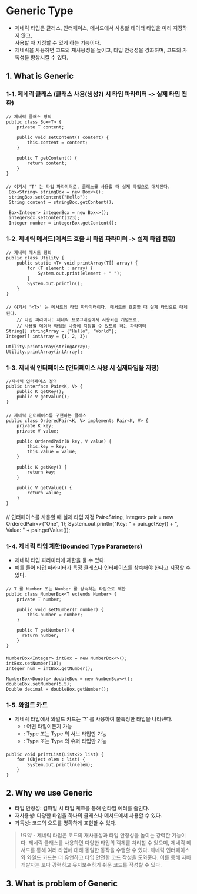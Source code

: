 # Generic Type
- 제네릭 타입은 클래스, 인터페이스, 메서드에서 사용할 데이터 타입을 미리 지정하지 않고,  
  사용할 때 지정할 수 있게 하는 기능이다.
- 제네릭을 사용하면 코드의 재사용성을 높이고, 타입 안정성을 강화하며, 코드의 가독성을 향상시킬 수 있다.

## 1. What is Generic
### 1-1. 제네릭 클래스 (클래스 사용(생성?) 시 타입 파라미터 -> 실제 타입 전환)
    // 제네릭 클래스 정의
    public class Box<T> {
        private T content;

        public void setContent(T content) {
            this.content = content;
        }

        public T getContent() {
            return content;
        }
    }
####
    // 여기서 'T' 는 타입 파라미터로, 클래스를 사용할 때 실제 타입으로 대체된다.
     Box<String> stringBox = new Box<>();
     stringBox.setContent("Hello");
     String content = stringBox.getContent();

     Box<Integer> integerBox = new Box<>();
     integerBox.setContent(123);
     Integer number = integerBox.getContent();
     

### 1-2. 제네릭 메서드(메서드 호출 시 타입 파라미터 -> 실제 타입 전환)
    // 제네릭 메서드 정의
    public class Utility {
        public static <T> void printArray(T[] array) {
            for (T element : array) {
                System.out.print(element + " ");
            }
            System.out.println();
        }
    }
####
    // 여기서 '<T>' 는 메서드의 타입 파라미터이다. 메서드를 호출할 때 실제 타입으로 대체된다.
        // 타입 파라미터: 제네릭 프로그래밍에서 사용되는 개념으로,
        // 사용할 데이터 타입을 나중에 지정할 수 있도록 하는 파라미터
    String[] stringArray = {"Hello", "World"};
    Integer[] intArray = {1, 2, 3};

    Utility.printArray(stringArray);
    Utility.printArray(intArray);
    

### 1-3. 제네릭 인터페이스 (인터페이스 사용 시 실제타입을 지정)
    //제네릭 인터페이스 정의
    public interface Pair<K, V> {
        public K getKey();
        public V getValue();
    }
####
    // 제네릭 인터페이스를 구현하는 클래스
    public class OrderedPair<K, V> implements Pair<K, V> {
        private K key;
        private V value;

        public OrderedPair(K key, V value) {
            this.key = key;
            this.value = value;
        }

        public K getKey() {
            return key;
        }

        public V getValue() {
            return value;
        }
    }
####
  // 인터페이스를 사용할 때 실제 타입 지정
  Pair<String, Integer> pair = new OrderedPair<>("One", 1);
  System.out.println("Key: " + pair.getKey() + ", Value: " + pair.getValue());


### 1-4. 제네릭 타입 제한(Bounded Type Parameters)
- 제네릭 타입 파라미터에 제한을 둘 수 있다.
- 예를 들어 타입 파라미터가 특정 클래스나 인터페이스를 상속해야 한다고 지정할 수 있다.
####
    // T 를 Number 또는 Number 를 상속하는 타입으로 제한
    public class NumberBox<T extends Number> {
        private T number;

        public void setNumber(T number) {
            this.number = number;
        }

        public T getNumber() {
          return number;
        }
    }
####
    NumberBox<Integer> intBox = new NumberBox<>();
    intBox.setNumber(10);
    Integer num = intBox.getNumber();

    NumberBox<Double> doubleBox = new NumberBox<>();
    doubleBox.setNumber(5.5);
    Double decimal = doubleBox.getNumber();
    

### 1-5. 와일드 카드 
- 제네릭 타입에서 와일드 카드는 '?' 를 사용하여 불특정한 타입을 나타낸다.
  - <?>: 어떤 타입이든지 가능
  - <? extends Type>: Type 또는 Type 의 서브 타입만 가능
  - <? super Type>: Type 또는 Type 의 슈퍼 타입만 가능
####
    public void printList(List<?> list) {
        for (Object elem : list) {
            System.out.println(elem);
        }
    }

## 2. Why we use Generic
- 타입 안정성: 컴파일 시 타입 체크를 통해 런타임 에러를 줄인다.
- 재사용성: 다양한 타입을 하나의 클래스나 메서드에서 사용할 수 있다.
- 가독성: 코드의 으도를 명확하게 표현할 수 있다.

> !요약 - 제네릭 타입은 코드의 재사용성과 타입 안정성을 높이는 강력한 기능이다. 제네릭 클래스를 사용하면 다양한 타입의 객체를 처리할 수 있으며, 제네릭 메서드를 통해 여러 타입에 대해 동일한 동작을 수행할 수 있다. 제네릭 인터페이스와 와일드 카드는 더 유연하고 타입 안전한 코드 작성을 도와준다. 이를 통해 자바 개발자는 보다 강력하고 유지보수하기 쉬운 코드를 작성할 수 있다.


## 3. What is problem of Generic
